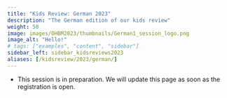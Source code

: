 ```yaml
---
title: "Kids Review: German 2023"
description: "The German edition of our kids review"
weight: 50
image: images/OHBM2023/thumbnails/German1_session_logo.png
image_alt: "Hello!"
# tags: ["examples", "content", "sidebar"]
sidebar_left: sidebar_kidsreviews2023
aliases: [/kidsreview/2023/german/]
---
```



* This session is in preparation. We will update this page as soon as the registration is open.

<!-- ## Presenters and organizers
1. Name 1 ![Example image](/images/image.png)
2. Name 2 ![Example image](/images/image.png)
3. Name 3 ![Example image](/images/image.png)
-->

<!-- ## Message from organizers
Message here
-->

<!-- Youtube link, example https://www.youtube.com/watch?v=w7Ft2ymGmfc
{{< youtube w7Ft2ymGmfc >}}
-->
